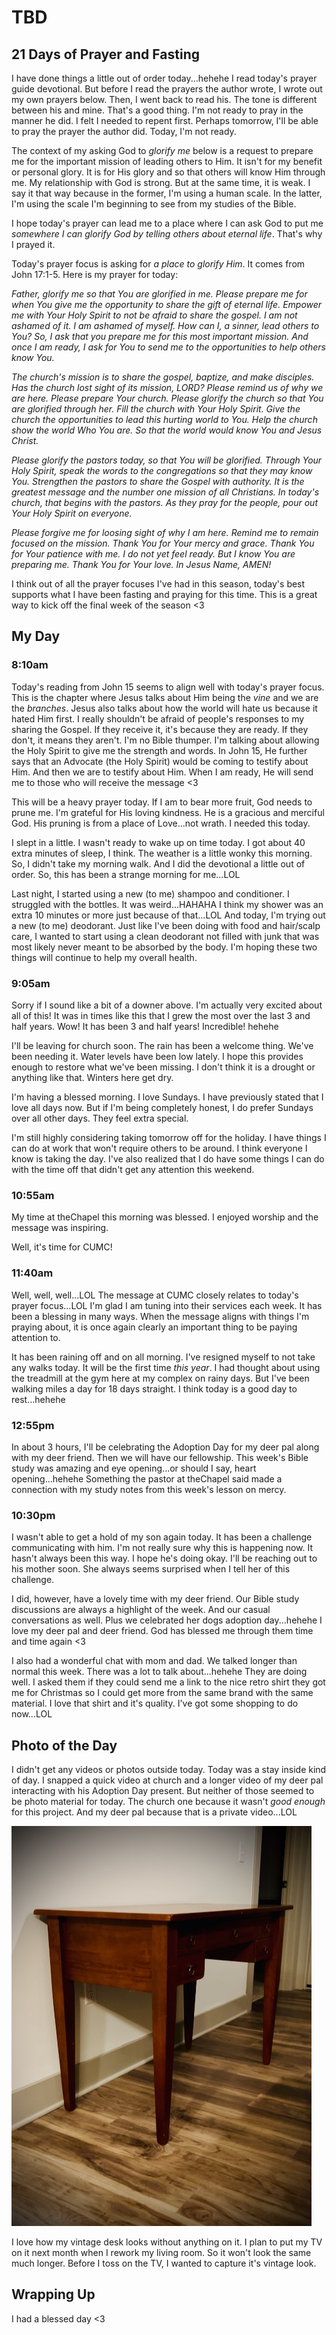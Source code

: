 # TBD

## 21 Days of Prayer and Fasting

I have done things a little out of order today...hehehe I read today's prayer guide devotional. But before I read the prayers the author wrote, I wrote out my own prayers below. Then, I went back to read his. The tone is different between his and mine. That's a good thing. I'm not ready to pray in the manner he did. I felt I needed to repent first. Perhaps tomorrow, I'll be able to pray the prayer the author did. Today, I'm not ready.

The context of my asking God to *glorify me* below is a request to prepare me for the important mission of leading others to Him. It isn't for my benefit or personal glory. It is for His glory and so that others will know Him through me. My relationship with God is strong. But at the same time, it is weak. I say it that way because in the former, I'm using a human scale. In the latter, I'm using the scale I'm beginning to see from my studies of the Bible.

I hope today's prayer can lead me to a place where I can ask God to put me *somewhere I can glorify God by telling others about eternal life*. That's why I prayed it.

Today's prayer focus is asking for *a place to glorify Him*. It comes from John 17:1-5. Here is my prayer for today:

*Father, glorify me so that You are glorified in me. Please prepare me for when You give me the opportunity to share the gift of eternal life. Empower me with Your Holy Spirit to not be afraid to share the gospel. I am not ashamed of it. I am ashamed of myself. How can I, a sinner, lead others to You? So, I ask that you prepare me for this most important mission. And once I am ready, I ask for You to send me to the opportunities to help others know You.*

*The church's mission is to share the gospel, baptize, and make disciples. Has the church lost sight of its mission, LORD? Please remind us of why we are here. Please prepare Your church. Please glorify the church so that You are glorified through her. Fill the church with Your Holy Spirit. Give the church the opportunities to lead this hurting world to You. Help the church show the world Who You are. So that the world would know You and Jesus Christ.*

*Please glorify the pastors today, so that You will be glorified. Through Your Holy Spirit, speak the words to the congregations so that they may know You. Strengthen the pastors to share the Gospel with authority. It is the greatest message and the number one mission of all Christians. In today's church, that begins with the pastors. As they pray for the people, pour out Your Holy Spirit on everyone.*

*Please forgive me for loosing sight of why I am here. Remind me to remain focused on the mission. Thank You for Your mercy and grace. Thank You for Your patience with me. I do not yet feel ready. But I know You are preparing me. Thank You for Your love. In Jesus Name, AMEN!*

I think out of all the prayer focuses I've had in this season, today's best supports what I have been fasting and praying for this time. This is a great way to kick off the final week of the season <3

## My Day

### 8:10am

Today's reading from John 15 seems to align well with today's prayer focus. This is the chapter where Jesus talks about Him being the *vine* and we are the *branches*. Jesus also talks about how the world will hate us because it hated Him first. I really shouldn't be afraid of people's responses to my sharing the Gospel. If they receive it, it's because they are ready. If they don't, it means they aren't. I'm no Bible thumper. I'm talking about allowing the Holy Spirit to give me the strength and words. In John 15, He further says that an Advocate (the Holy Spirit) would be coming to testify about Him. And then we are to testify about Him. When I am ready, He will send me to those who will receive the message <3

This will be a heavy prayer today. If I am to bear more fruit, God needs to prune me. I'm grateful for His loving kindness. He is a gracious and merciful God. His pruning is from a place of Love...not wrath. I needed this today.

I slept in a little. I wasn't ready to wake up on time today. I got about 40 extra minutes of sleep, I think. The weather is a little wonky this morning. So, I didn't take my morning walk. And I did the devotional a little out of order. So, this has been a strange morning for me...LOL

Last night, I started using a new (to me) shampoo and conditioner. I struggled with the bottles. It was weird...HAHAHA I think my shower was an extra 10 minutes or more just because of that...LOL And today, I'm trying out a new (to me) deodorant. Just like I've been doing with food and hair/scalp care, I wanted to start using a clean deodorant not filled with junk that was most likely never meant to be absorbed by the body. I'm hoping these two things will continue to help my overall health.

### 9:05am

Sorry if I sound like a bit of a downer above. I'm actually very excited about all of this! It was in times like this that I grew the most over the last 3 and half years. Wow! It has been 3 and half years! Incredible! hehehe

I'll be leaving for church soon. The rain has been a welcome thing. We've been needing it. Water levels have been low lately. I hope this provides enough to restore what we've been missing. I don't think it is a drought or anything like that. Winters here get dry.

I'm having a blessed morning. I love Sundays. I have previously stated that I love all days now. But if I'm being completely honest, I do prefer Sundays over all other days. They feel extra special.

I'm still highly considering taking tomorrow off for the holiday. I have things I can do at work that won't require others to be around. I think everyone I know is taking the day. I've also realized that I do have some things I can do with the time off that didn't get any attention this weekend.

### 10:55am

My time at theChapel this morning was blessed. I enjoyed worship and the message was inspiring.

Well, it's time for CUMC!

### 11:40am

Well, well, well...LOL The message at CUMC closely relates to today's prayer focus...LOL I'm glad I am tuning into their services each week. It has been a blessing in many ways. When the message aligns with things I'm praying about, it is once again clearly an important thing to be paying attention to.

It has been raining off and on all morning. I've resigned myself to not take any walks today. It will be the first time *this year*. I had thought about using the treadmill at the gym here at my complex on rainy days. But I've been walking miles a day for 18 days straight. I think today is a good day to rest...hehehe

### 12:55pm

In about 3 hours, I'll be celebrating the Adoption Day for my deer pal along with my deer friend. Then we will have our fellowship. This week's Bible study was amazing and eye opening...or should I say, heart opening...hehehe Something the pastor at theChapel said made a connection with my study notes from this week's lesson on mercy.

### 10:30pm

I wasn't able to get a hold of my son again today. It has been a challenge communicating with him. I'm not really sure why this is happening now. It hasn't always been this way. I hope he's doing okay. I'll be reaching out to his mother soon. She always seems surprised when I tell her of this challenge.

I did, however, have a lovely time with my deer friend. Our Bible study discussions are always a highlight of the week. And our casual conversations as well. Plus we celebrated her dogs adoption day...hehehe I love my deer pal and deer friend. God has blessed me through them time and time again <3

I also had a wonderful chat with mom and dad. We talked longer than normal this week. There was a lot to talk about...hehehe They are doing well. I asked them if they could send me a link to the nice retro shirt they got me for Christmas so I could get more from the same brand with the same material. I love that shirt and it's quality. I've got some shopping to do now...LOL

## Photo of the Day

I didn't get any videos or photos outside today. Today was a stay inside kind of day. I snapped a quick video at church and a longer video of my deer pal interacting with his Adoption Day present. But neither of those seemed to be photo material for today. The church one because it wasn't *good enough* for this project. And my deer pal because that is a private video...LOL

![Desk](./media/IMG_5247.jpeg)

I love how my vintage desk looks without anything on it. I plan to put my TV on it next month when I rework my living room. So it won't look the same much longer. Before I toss on the TV, I wanted to capture it's vintage look.

## Wrapping Up

I had a blessed day <3